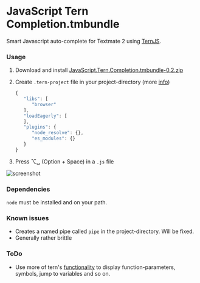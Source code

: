 # JavaScript Tern Completion.tmbundle

Smart Javascript auto-complete for Textmate 2 using [TernJS](http://ternjs.net).

### Usage
1. Download and install [JavaScript.Tern.Completion.tmbundle-0.2.zip](https://github.com/fab1an/JavaScript-Tern-Completion.tmbundle/releases/download/release%2F0.2/JavaScript.Tern.Completion.tmbundle-0.2.zip)
2. Create `.tern-project` file in your project-directory (more [info](http://ternjs.net/doc/manual.html))

   ```javascript
   {
      "libs": [
         "browser"
      ],
      "loadEagerly": [
      ],
      "plugins": {
         "node_resolve": {},
         "es_modules": {}
      }
   }
   ```
3. Press ⌥␣ (Option + Space) in a `.js` file

  ![screenshot](https://github.com/fab1an/JavaScript-Tern-Completion.tmbundle/blob/master/screenshot.png)

### Dependencies
`node` must be installed and on your path.

### Known issues
* Creates a named pipe called `pipe` in the project-directory. Will be fixed.
* Generally rather brittle

### ToDo
* Use more of tern's [functionality](http://ternjs.net/doc/manual.html) to display function-parameters, symbols, jump to variables and so on.
